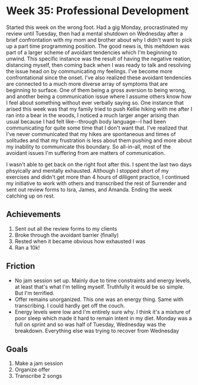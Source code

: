 # Week 35: Professional Development

Started this week on the wrong foot. Had a gig Monday, procrastinated my review until Tuesday, then had a mental shutdown on Wednesday after a brief confrontation with my mom and brother about why I didn't want to pick up a part time programming position. The good news is, this meltdown was part of a larger scheme of avoidant tendencies which I'm beginning to unwind. This specific instance was the result of having the negative reation, distancing myself, then coming back when I was ready to talk and resolving the issue head on by communicating my feelings. I've become more confrontational since the onset. I've also realized these avoidant tendencies are connected to a much more diverse array of symptoms that are beginning to surface. One of them being a gross aversion to being wrong, and another being a communication issue where I assume others know how I feel about something without ever verbally saying so. One instance that arised this week was that my family tried to push Kellie hiking with me after I ran into a bear in the woods, I noticed a much larger anger arising than usual because I had felt like--through body language--I had been communicating for quite some time that I don't want that. I've realized that I've never communicated that my hikes are spontaneous and times of solitudes and that my frustration is less about them pushing and more about my inability to communicate this boundary. So all-in-all, most of the avoidant issues I'm suffering from are matters of communication.

I wasn't able to get back on the right foot after this. I spent the last two days phsyically and mentally exhausted. Although I stopped short of my exercises and didn't get more than 4 hours of dilligent practice, I continued my initiative to work with others and transcribed the rest of Surrender and sent out review forms to Isra, James, and Amanda. Ending the week catching up on rest.

## Achievements

1. Sent out all the review forms to my clients
1. Broke through the avoidant barrier (finally)
1. Rested when it became obvious how exhausted I was
1. Ran a 10k!

## Friction

- No jam session set up. Mainly due to time constraints and energy levels, at least that's what I'm telling myself. Truthfully it would be so simple. But I'm terrified.
- Offer remains unorganized. This one was an energy thing. Same with transcribing. I could hardly get off the couch.
- Energy levels were low and I'm entirely sure why. I think it's a mixture of poor sleep which made it hard to remain intent in my diet. Monday was a full on sprint and so was half of Tuesday, Wednesday was the breakdown. Everything else was trying to recover from Wednesday

## Goals

1. Make a jam session
1. Organize offer
1. Transcribe 2 songs

